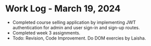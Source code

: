 # Work Log - March 19, 2024

- Completed course selling application by implementing JWT authentication for admin and user sign-in and sign-up routes.
- Completed week 3 assignments.
- Todo: Revision, Code Improvement. Do DOM exercies by Laisha.
